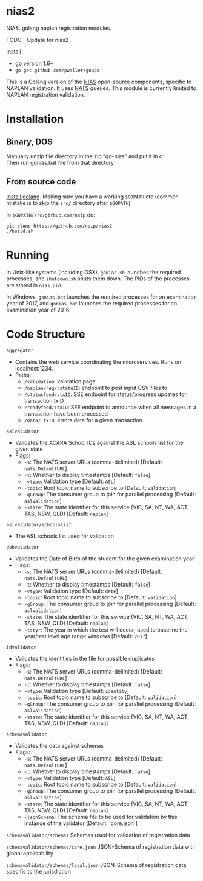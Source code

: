 # nias2
NIAS. golang naplan registration modules.

TODO - Update for nias2

Install
* go version 1.6+
* ````go get github.com/pwaller/goupx````

This is a Golang version of the [NIAS](http://github.com/nsip/nias) open-source components, specific to NAPLAN validation. It uses
[NATS](http://nats.io) queues. This module is currently limited to NAPLAN registration validation.

# Installation

## Binary, DOS
Manually unzip file directory in the zip "go-nias" and put it in c:\
Then run gonias.bat file from that directory

## From source code

[Install golang](https://golang.org/doc/install). Making sure you have a working
`$GOPATH` etc (common mistake is to skip the `src/` directory after `$GOPATH`)

In `$GOPATH/src/github.com/nsip` do:

    git clone https://github.com/nsip/nias2
    ./build.sh

# Running

In Unix-like systems (including OSX), `gonias.sh` launches the required processes, and `shutdown.sh` shuts them down. The PIDs of
the processes are stored in `nias.pid`.

In Windows, `gonias.bat` launches the required processes for an examination year of 2017, and `gonias.bat` launches the required processes for an examination year of 2016.

# Code Structure

`aggregator`
* Contains the web service coordinating the microservices. Runs on localhost:1234.
* Paths:
  * `/validation`: validation page
  * `/naplan/reg/:stateID`: endpoint to post input CSV files to
  * `/statusfeed/:txID`: SSE endpoint for status/progress updates for transaction txID
  * `/readyfeed/:txID`: SEE endpoint to announce when all messages in a transaction have been processed
  * `/data/:txID`: errors data for a given transaction

`aslvalidator`
* Validates the ACARA School IDs against the ASL schools list for the given state
* Flags:
  * `-s`: The NATS server URLs (comma-delimited) [Default: `nats.DefaultURL`]
  * `-t`: Whether to display timestamps [Default: `false`]
  * `-vtype`: Validation type [Default: `ASL`]
  * `-topic`: Root topic name to subscribe to [Default: `validation`]
  * `-qGroup`: The consumer group to join for parallel processing [Default: `aslvalidation`]
  * `-state`: The state identifier for this service (VIC, SA, NT, WA, ACT, TAS, NSW, QLD) [Default: `naplan`]

`aslvalidator/schoolslist`
* The ASL schools list used for validation

`dobvalidator`
* Validates the Date of Birth of the student for the given examination year
* Flags:
  * `-s`: The NATS server URLs (comma-delimited) [Default: `nats.DefaultURL`]
  * `-t`: Whether to display timestamps [Default: `false`]
  * `-vtype`: Validation type [Default: `date`]
  * `-topic`: Root topic name to subscribe to [Default: `validation`]
  * `-qGroup`: The consumer group to join for parallel processing [Default: `aslvalidation`]
  * `-state`: The state identifier for this service (VIC, SA, NT, WA, ACT, TAS, NSW, QLD) [Default: `naplan`]
  * `-tstyr`: The year in which the test will occur; used to baseline the year/test level age range windows [Default: `2017`]

`idvalidator`
* Validates the identities in the file for possible duplicates
* Flags:
  * `-s`: The NATS server URLs (comma-delimited) [Default: `nats.DefaultURL`]
  * `-t`: Whether to display timestamps [Default: `false`]
  * `-vtype`: Validation type [Default: `identity`]
  * `-topic`: Root topic name to subscribe to [Default: `validation`]
  * `-qGroup`: The consumer group to join for parallel processing [Default: `aslvalidation`]
  * `-state`: The state identifier for this service (VIC, SA, NT, WA, ACT, TAS, NSW, QLD) [Default: `naplan`]

`schemavalidator`
* Validates the data against schemas
* Flags:
  * `-s`: The NATS server URLs (comma-delimited) [Default: `nats.DefaultURL`]
  * `-t`: Whether to display timestamps [Default: `false`]
  * `-vtype`: Validation type [Default: `ASL`]
  * `-topic`: Root topic name to subscribe to [Default: `validation`]
  * `-qGroup`: The consumer group to join for parallel processing [Default: `aslvalidation`]
  * `-state`: The state identifier for this service (VIC, SA, NT, WA, ACT, TAS, NSW, QLD) [Default: `naplan`]
  * `-jsonSchema`: The schema file to be used for validation by this instance of the validator [Default: 'core.json`]

`schemavalidator/schemas`
Schemas used for validation of registration data

`schemavalidator/schemas/core.json`
JSON-Schema of registration data with global applicability

`schemavalidator/schemas/local.json`
JSON-Schema of registration data specific to the jurisdiction


